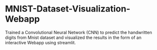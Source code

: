 # MNIST-Dataset-Visualization-Webapp
Trained a Convolutional Neural Network (CNN) to predict the handwritten digits from Mnist dataset and visualized the results in the form of an interactive Webapp using streamlit.
